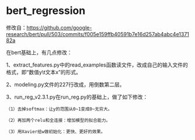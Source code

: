 # bert_regression

修改自：https://github.com/google-research/bert/pull/503/commits/f005e159ffb40591b7e16d257ab4abc4e137182a

在bert基础上，有几点修改：

1、extract_features.py中的read_examples函数读文件，改成自己的输入文件的格式，即“数值y\t文本x”的形式。

2、modeling.py文件的227行改成，用倒数第二层。

3、run_reg_v2.3.1.py在run_reg.py的基础上，做了如下修改：

    （1）去掉softmax：让y的范围从0~1变成0~无穷大。
    
    （2）再加两个relu和全连接：增加模型的拟合能力。
    
    （3）用Xavier给w做初始化：更快、更好的效果。
